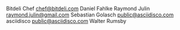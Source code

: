 Bitdeli Chef <chef@bitdeli.com>
Daniel Fahlke
Raymond Julin <raymond.julin@gmail.com>
Sebastian Golasch <public@asciidisco.com>
asciidisco <public@asciidisco.com>
Walter Rumsby
